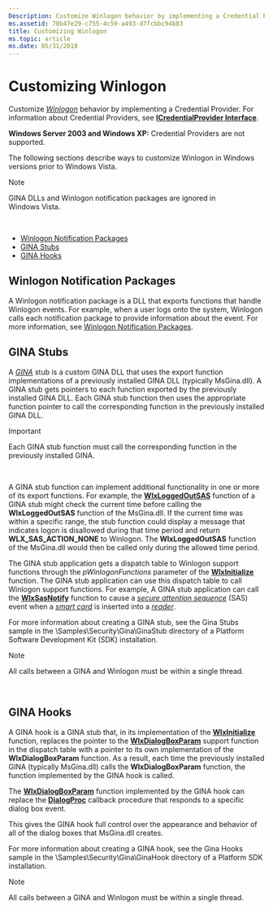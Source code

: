 ```yaml
---
Description: Customize Winlogon behavior by implementing a Credential Provider.
ms.assetid: 70b47e29-c755-4c59-a493-d7fcbbc94b83
title: Customizing Winlogon
ms.topic: article
ms.date: 05/31/2018
---
```


# Customizing Winlogon

Customize [*Winlogon*](https://docs.microsoft.com/windows/desktop/SecGloss/w-gly) behavior by implementing a Credential Provider. For information about Credential Providers, see [**ICredentialProvider Interface**](https://msdn.microsoft.com/library/Bb776042(v=VS.85).aspx).

**Windows Server 2003 and Windows XP:** Credential Providers are not supported.

The following sections describe ways to customize Winlogon in Windows versions prior to Windows Vista.

> [!Note]  
> GINA DLLs and Winlogon notification packages are ignored in Windows Vista.

 

-   [Winlogon Notification Packages](#winlogon-notification-packages)
-   [GINA Stubs](#gina-stubs)
-   [GINA Hooks](#gina-hooks)

## Winlogon Notification Packages

A Winlogon notification package is a DLL that exports functions that handle Winlogon events. For example, when a user logs onto the system, Winlogon calls each notification package to provide information about the event. For more information, see [Winlogon Notification Packages](winlogon-notification-packages.md).

## GINA Stubs

A [*GINA*](https://docs.microsoft.com/windows/desktop/SecGloss/g-gly) stub is a custom GINA DLL that uses the export function implementations of a previously installed GINA DLL (typically MsGina.dll). A GINA stub gets pointers to each function exported by the previously installed GINA DLL. Each GINA stub function then uses the appropriate function pointer to call the corresponding function in the previously installed GINA DLL.

> [!IMPORTANT]
> Each GINA stub function must call the corresponding function in the previously installed GINA.

 

A GINA stub function can implement additional functionality in one or more of its export functions. For example, the [**WlxLoggedOutSAS**](/windows/desktop/api/Winwlx/nf-winwlx-wlxloggedoutsas) function of a GINA stub might check the current time before calling the **WlxLoggedOutSAS** function of the MsGina.dll. If the current time was within a specific range, the stub function could display a message that indicates logon is disallowed during that time period and return **WLX\_SAS\_ACTION\_NONE** to Winlogon. The **WlxLoggedOutSAS** function of the MsGina.dll would then be called only during the allowed time period.

The GINA stub application gets a dispatch table to Winlogon support functions through the *pWinlogonFunctions* parameter of the [**WlxInitialize**](/windows/desktop/api/Winwlx/nf-winwlx-wlxinitialize) function. The GINA stub application can use this dispatch table to call Winlogon support functions. For example, A GINA stub application can call the [**WlxSasNotify**](https://msdn.microsoft.com/library/Aa380582(v=VS.85).aspx) function to cause a [*secure attention sequence*](https://docs.microsoft.com/windows/desktop/SecGloss/s-gly) (SAS) event when a [*smart card*](https://docs.microsoft.com/windows/desktop/SecGloss/s-gly) is inserted into a [*reader*](https://docs.microsoft.com/windows/desktop/SecGloss/r-gly).

For more information about creating a GINA stub, see the Gina Stubs sample in the \\Samples\\Security\\Gina\\GinaStub directory of a Platform Software Development Kit (SDK) installation.

> [!Note]  
> All calls between a GINA and Winlogon must be within a single thread.

 

## GINA Hooks

A GINA hook is a GINA stub that, in its implementation of the [**WlxInitialize**](/windows/desktop/api/Winwlx/nf-winwlx-wlxinitialize) function, replaces the pointer to the [**WlxDialogBoxParam**](https://msdn.microsoft.com/library/Aa380558(v=VS.85).aspx) support function in the dispatch table with a pointer to its own implementation of the **WlxDialogBoxParam** function. As a result, each time the previously installed GINA (typically MsGina.dll) calls the **WlxDialogBoxParam** function, the function implemented by the GINA hook is called.

The [**WlxDialogBoxParam**](https://msdn.microsoft.com/library/Aa380558(v=VS.85).aspx) function implemented by the GINA hook can replace the [**DialogProc**](https://msdn.microsoft.com/library/ms645469(v=VS.85).aspx) callback procedure that responds to a specific dialog box event.

This gives the GINA hook full control over the appearance and behavior of all of the dialog boxes that MsGina.dll creates.

For more information about creating a GINA hook, see the Gina Hooks sample in the \\Samples\\Security\\Gina\\GinaHook directory of a Platform SDK installation.

> [!Note]  
> All calls between a GINA and Winlogon must be within a single thread.

 

 

 



